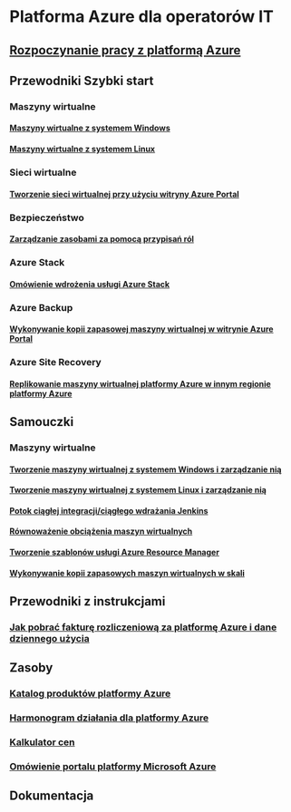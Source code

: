 # Platforma Azure dla operatorów IT
## [Rozpoczynanie pracy z platformą Azure](azure-operations-guide.md) 
## Przewodniki Szybki start
### Maszyny wirtualne
#### [Maszyny wirtualne z systemem Windows](../../virtual-machines/windows/quick-create-portal.md?toc=%2fazure%2fguides%2foperations%2ftoc.json)
#### [Maszyny wirtualne z systemem Linux](../../virtual-machines/linux/quick-create-portal.md?toc=%2fazure%2fguides%2foperations%2ftoc.json) 
### Sieci wirtualne
#### [Tworzenie sieci wirtualnej przy użyciu witryny Azure Portal](../../virtual-network/quick-create-portal.md?toc=%2fazure%2fguides%2foperations%2ftoc.json)
### Bezpieczeństwo
#### [Zarządzanie zasobami za pomocą przypisań ról](../../role-based-access-control/role-assignments-portal.md?toc=%2fazure%2fguides%2foperations%2ftoc.json)
### Azure Stack
#### [Omówienie wdrożenia usługi Azure Stack](../../azure-stack/azure-stack-deploy-overview.md)
### Azure Backup
#### [Wykonywanie kopii zapasowej maszyny wirtualnej w witrynie Azure Portal](../../backup/quick-backup-vm-portal.md)
### Azure Site Recovery
#### [Replikowanie maszyny wirtualnej platformy Azure w innym regionie platformy Azure](../../site-recovery/azure-to-azure-quickstart.md)
## Samouczki
### Maszyny wirtualne
#### [Tworzenie maszyny wirtualnej z systemem Windows i zarządzanie nią](../../virtual-machines/windows/tutorial-manage-vm.md?toc=%2fazure%2fguides%2foperations%2ftoc.json)
#### [Tworzenie maszyny wirtualnej z systemem Linux i zarządzanie nią](../../virtual-machines/linux/tutorial-manage-vm.md?toc=%2fazure%2fguides%2foperations%2ftoc.json)
#### [Potok ciągłej integracji/ciągłego wdrażania Jenkins](../../virtual-machines/linux/tutorial-jenkins-github-docker-cicd.md?toc=%2fazure%2fguides%2foperations%2ftoc.json)
#### [Równoważenie obciążenia maszyn wirtualnych](../../virtual-machines/linux/tutorial-load-balancer.md?toc=%2fazure%2fguides%2foperations%2ftoc.json)
#### [Tworzenie szablonów usługi Azure Resource Manager](../../resource-group-authoring-templates.md?toc=%2fazure%2fguides%2foperations%2ftoc.json) 
#### [Wykonywanie kopii zapasowych maszyn wirtualnych w skali](../../backup/tutorial-backup-vm-at-scale.md)
## Przewodniki z instrukcjami
### [Jak pobrać fakturę rozliczeniową za platformę Azure i dane dziennego użycia](../../billing/billing-download-azure-invoice-daily-usage-date.md?toc=%2fazure%2fguides%2foperations%2ftoc.json)
## Zasoby
### [Katalog produktów platformy Azure](https://docs.microsoft.com/azure/#pivot=products)
### [Harmonogram działania dla platformy Azure](https://azure.microsoft.com/roadmap/)
### [Kalkulator cen](https://azure.microsoft.com/pricing/calculator/)
### [Omówienie portalu platformy Microsoft Azure](https://azure.microsoft.com/documentation/articles/azure-portal-overview/) 
## Dokumentacja